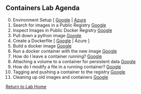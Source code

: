 ## **Containers Lab Agenda**

0. Environment Setup [ [Google](https://github.com/Burwood/containers101/blob/azure/containers_lab/task_0.md) | [Azure](https://github.com/Burwood/containers101/blob/azure/containers_lab/azure/task_0.md)
1. Search for images in a Public Registry [Google](https://github.com/Burwood/containers101/blob/azure/containers_lab/task_1.md)
2. Inspect Images in Public Docker Registry [Google](https://github.com/Burwood/containers101/blob/azure/containers_lab/task_2.md)
3. Pull down a python image [Google](https://github.com/Burwood/containers101/blob/azure/containers_lab/task_3.md)
4. Create a Dockerfile [ [Google](https://github.com/Burwood/containers101/blob/azure/containers_lab/task_4.md) | Azure ]
5. Build a docker image [Google](https://github.com/Burwood/containers101/blob/azure/containers_lab/task_5.md)
6. Run a docker container with the new image [Google](https://github.com/Burwood/containers101/blob/azure/containers_lab/task_6.md)
7. How do I leave a container running? [Google](https://github.com/Burwood/containers101/blob/azure/containers_lab/task_7.md)
8. Attaching a volume to a container for persistent data [Google](https://github.com/Burwood/containers101/blob/azure/containers_lab/task_8.md)
9. How do I modify a file in a running container? [Google](https://github.com/Burwood/containers101/blob/azure/containers_lab/task_9.md)
10. Tagging and pushing a container to the registry [Google](https://github.com/Burwood/containers101/blob/azure/containers_lab/task_10.md)
11. Cleaning up old images and containers [Google](https://github.com/Burwood/containers101/blob/azure/containers_lab/task_11.md)

[Return to Lab Home](https://github.com/Burwood/containers101/blob/azure/README.md)
